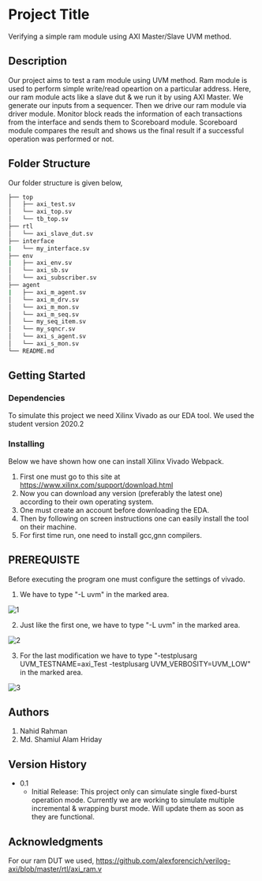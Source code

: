 # Project Title

Verifying a simple ram module using AXI Master/Slave UVM method. 

## Description

Our project aims to test a ram module using UVM method. Ram module is used to perform simple write/read opeartion on a particular address. Here, our ram module acts like a slave dut & we run it by using AXI Master. We generate our inputs from a sequencer. Then we drive our ram module via driver module. Monitor block reads the information of each transactions from the interface and sends them to Scoreboard module. Scoreboard module compares the result and shows us the final result if a successful operation was performed or not.

## Folder Structure

Our folder structure is given below,
```bash
├── top
│   ├── axi_test.sv 
│   └── axi_top.sv
│   └── tb_top.sv
├── rtl
│   └── axi_slave_dut.sv
├── interface
|   └── my_interface.sv
├── env
|   ├── axi_env.sv
│   └── axi_sb.sv
│   └── axi_subscriber.sv
├── agent
|   ├── axi_m_agent.sv
│   └── axi_m_drv.sv
│   └── axi_m_mon.sv
│   └── axi_m_seq.sv
│   └── my_seq_item.sv
│   └── my_sqncr.sv
│   └── axi_s_agent.sv
│   └── axi_s_mon.sv
└── README.md
```

## Getting Started


### Dependencies

To simulate this project we need Xilinx Vivado as our EDA tool. We used the student version 2020.2
 

### Installing

Below we have shown how one can install Xilinx Vivado Webpack. 

1) First one must go to this site at https://www.xilinx.com/support/download.html
2) Now you can download any version (preferably the latest one) according to their own operating system.
3) One must create an account before downloading the EDA.
4) Then by following on screen instructions one can easily install the tool on their machine.
5) For first time run, one need to install gcc,gnn compilers. 


## PREREQUISTE

Before executing the program one must configure the settings of vivado. 

1) We have to type "-L uvm" in the marked area. 

![1](https://user-images.githubusercontent.com/89468502/145795314-a5dae749-bc8d-4f48-98cf-19876e283dda.png)

2) Just like the first one, we have to type "-L uvm" in the marked area.

![2](https://user-images.githubusercontent.com/89468502/145795342-c97461f6-3c38-4ae9-a423-ae2187d64d4f.png)

3) For the last modification we have to type "-testplusarg UVM_TESTNAME=axi_Test -testplusarg UVM_VERBOSITY=UVM_LOW" in the marked area.

![3](https://user-images.githubusercontent.com/89468502/145795363-a403a57e-791c-4ede-8497-cd0cb274bcf1.png)


## Authors

1) Nahid Rahman
2) Md. Shamiul Alam Hriday

## Version History

* 0.1
    * Initial Release: This project only can simulate single fixed-burst operation mode. Currently we are working to simulate multiple incremental & wrapping           burst mode. Will update them as soon as they are functional.   

## Acknowledgments

For our ram DUT we used, https://github.com/alexforencich/verilog-axi/blob/master/rtl/axi_ram.v


